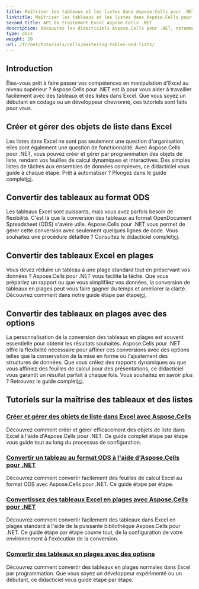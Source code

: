 ```yaml
---
title: Maîtriser les tableaux et les listes dans Aspose.Cells pour .NET
linktitle: Maîtriser les tableaux et les listes dans Aspose.Cells pour .NET
second_title: API de traitement Excel Aspose.Cells .NET
description: Découvrez les didacticiels Aspose.Cells pour .NET, notamment la création et la gestion d'objets de liste, la conversion de tableaux en plages et la conversion au format ODS étape par étape.
type: docs
weight: 20
url: /fr/net/tutorials/cells/mastering-tables-and-lists/
---
```

## Introduction

Êtes-vous prêt à faire passer vos compétences en manipulation d'Excel au niveau supérieur ? Aspose.Cells pour .NET est là pour vous aider à travailler facilement avec des tableaux et des listes dans Excel. Que vous soyez un débutant en codage ou un développeur chevronné, ces tutoriels sont faits pour vous.

## Créer et gérer des objets de liste dans Excel  
 Les listes dans Excel ne sont pas seulement une question d'organisation, elles sont également une question de fonctionnalité. Avec Aspose.Cells pour .NET, vous pouvez créer et gérer par programmation des objets de liste, rendant vos feuilles de calcul dynamiques et interactives. Des simples listes de tâches aux ensembles de données complexes, ce didacticiel vous guide à chaque étape. Prêt à automatiser ? Plongez dans le guide complet[ici](./create-and-manage-list-object/).  

## Convertir des tableaux au format ODS  
Les tableaux Excel sont puissants, mais vous avez parfois besoin de flexibilité. C'est là que la conversion des tableaux au format OpenDocument Spreadsheet (ODS) s'avère utile. Aspose.Cells pour .NET vous permet de gérer cette conversion avec seulement quelques lignes de code. Vous souhaitez une procédure détaillée ? Consultez le didacticiel complet[ici](./convert-table-to-ods-format/).  

## Convertir des tableaux Excel en plages  
 Vous devez réduire un tableau à une plage standard tout en préservant vos données ? Aspose.Cells pour .NET vous facilite la tâche. Que vous prépariez un rapport ou que vous simplifiiez vos données, la conversion de tableaux en plages peut vous faire gagner du temps et améliorer la clarté. Découvrez comment dans notre guide étape par étape[ici](./convert-excel-tables-to-range/).  

## Convertir des tableaux en plages avec des options  

La personnalisation de la conversion des tableaux en plages est souvent essentielle pour obtenir les résultats souhaités. Aspose.Cells pour .NET offre la flexibilité nécessaire pour affiner ces conversions avec des options telles que la conservation de la mise en forme ou l'ajustement des structures de données. Que vous créiez des rapports dynamiques ou que vous affiniez des feuilles de calcul pour des présentations, ce didacticiel vous garantit un résultat parfait à chaque fois. Vous souhaitez en savoir plus ? Retrouvez le guide complet[ici](./convert-tables-to-range-with-options/).  

## Tutoriels sur la maîtrise des tableaux et des listes
### [Créer et gérer des objets de liste dans Excel avec Aspose.Cells](./create-and-manage-list-object/)
Découvrez comment créer et gérer efficacement des objets de liste dans Excel à l'aide d'Aspose.Cells pour .NET. Ce guide complet étape par étape vous guide tout au long du processus de configuration.
### [Convertir un tableau au format ODS à l'aide d'Aspose.Cells pour .NET](./convert-table-to-ods-format/)
Découvrez comment convertir facilement des feuilles de calcul Excel au format ODS avec Aspose.Cells pour .NET. Ce guide étape par étape.
### [Convertissez des tableaux Excel en plages avec Aspose.Cells pour .NET](./convert-excel-tables-to-range/)
Découvrez comment convertir facilement des tableaux dans Excel en plages standard à l'aide de la puissante bibliothèque Aspose.Cells pour .NET. Ce guide étape par étape couvre tout, de la configuration de votre environnement à l'exécution de la conversion.
### [Convertir des tableaux en plages avec des options](./convert-tables-to-range-with-options/)
Découvrez comment convertir des tableaux en plages normales dans Excel par programmation. Que vous soyez un développeur expérimenté ou un débutant, ce didacticiel vous guide étape par étape.